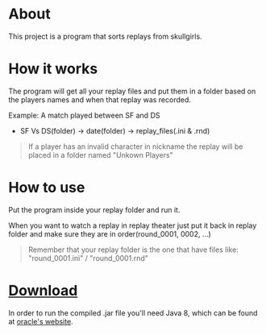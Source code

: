 # About
This project is a program that sorts replays from skullgirls.

# How it works
The program will get all your replay files and put them in a folder based on the players names and when that replay was recorded.  

Example: A match played between SF and DS  
- SF Vs DS(folder) -> date(folder) -> replay_files(.ini & .rnd)  

>If a player has an invalid character in nickname the replay will be placed in a folder named "Unkown Players"

# How to use
Put the program inside your replay folder and run it.

When you want to watch a replay in replay theater just put it back in replay folder and make sure they are in order(round_0001, 0002, ...)

>Remember that your replay folder is the one that have files like: "round_0001.ini" / "round_0001.rnd"

# [Download](https://drive.google.com/file/d/1hCBcoMdYc0PpB5P_LgA1gz3V5sb1kxg-/view) 
In order to run the compiled .jar file you'll need Java 8, which can be found at [oracle's website](https://www.oracle.com/java/technologies/javase-jre8-downloads.html).
